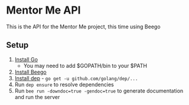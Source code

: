# Mentor Me API

This is the API for the Mentor Me project, this time using Beego

## Setup
1. [Install Go](https://golang.org/doc/install)
    * You may need to add $GOPATH/bin to your $PATH
2. [Install Beego](https://beego.me/docs/install/)
3. [Install dep](https://github.com/golang/dep) - `go get -u github.com/golang/dep/...`
4. Run `dep ensure` to resolve dependencies
3. Run `bee run -downdoc=true -gendoc=true` to generate documentation and run the server
